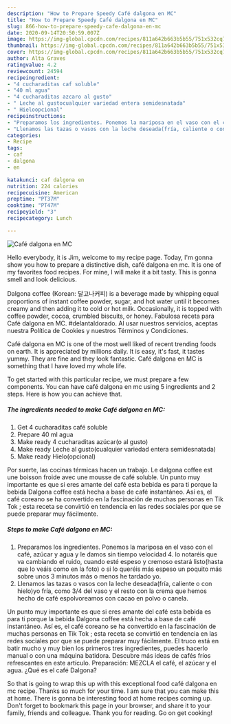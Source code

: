 ```yaml
---
description: "How to Prepare Speedy Café dalgona en MC"
title: "How to Prepare Speedy Café dalgona en MC"
slug: 866-how-to-prepare-speedy-cafe-dalgona-en-mc
date: 2020-09-14T20:50:59.007Z
image: https://img-global.cpcdn.com/recipes/811a642b663b5b55/751x532cq70/cafe-dalgona-en-mc-foto-principal.jpg
thumbnail: https://img-global.cpcdn.com/recipes/811a642b663b5b55/751x532cq70/cafe-dalgona-en-mc-foto-principal.jpg
cover: https://img-global.cpcdn.com/recipes/811a642b663b5b55/751x532cq70/cafe-dalgona-en-mc-foto-principal.jpg
author: Alta Graves
ratingvalue: 4.2
reviewcount: 24594
recipeingredient:
- "4 cucharaditas caf soluble"
- "40 ml agua"
- "4 cucharaditas azcaro al gusto"
- " Leche al gustocualquier variedad entera semidesnatada"
- " Hieloopcional"
recipeinstructions:
- "Preparamos los ingredientes. Ponemos la mariposa en el vaso con el café, azúcar y agua y le damos sin tiempo velocidad 4. lo notaréis que va cambiando el ruido, cuando esté espeso y cremoso estará listo(hasta que lo veáis como en la foto) o si lo queréis más espeso un poquito más sobre unos 3 minutos más o menos he tardado yo."
- "Llenamos las tazas o vasos con la leche deseada(fría, caliente o con hielo)yo fría, como 3/4 del vaso y el resto con la crema que hemos hecho de café espolvoreamos con cacao en polvo o canela."
categories:
- Recipe
tags:
- caf
- dalgona
- en

katakunci: caf dalgona en 
nutrition: 224 calories
recipecuisine: American
preptime: "PT37M"
cooktime: "PT47M"
recipeyield: "3"
recipecategory: Lunch

---
```



![Café dalgona en MC](https://img-global.cpcdn.com/recipes/811a642b663b5b55/751x532cq70/cafe-dalgona-en-mc-foto-principal.jpg)

Hello everybody, it is Jim, welcome to my recipe page. Today, I'm gonna show you how to prepare a distinctive dish, café dalgona en mc. It is one of my favorites food recipes. For mine, I will make it a bit tasty. This is gonna smell and look delicious.

Dalgona coffee (Korean: 달고나커피) is a beverage made by whipping equal proportions of instant coffee powder, sugar, and hot water until it becomes creamy and then adding it to cold or hot milk. Occasionally, it is topped with coffee powder, cocoa, crumbled biscuits, or honey. Fabulosa receta para Café dalgona en MC. #delantaldorado. Al usar nuestros servicios, aceptas nuestra Política de Cookies y nuestros Términos y Condiciones.

Café dalgona en MC is one of the most well liked of recent trending foods on earth. It is appreciated by millions daily. It is easy, it's fast, it tastes yummy. They are fine and they look fantastic. Café dalgona en MC is something that I have loved my whole life.


To get started with this particular recipe, we must prepare a few components. You can have café dalgona en mc using 5 ingredients and 2 steps. Here is how you can achieve that.

<!--inarticleads1-->

##### The ingredients needed to make Café dalgona en MC:

1. Get 4 cucharaditas café soluble
1. Prepare 40 ml agua
1. Make ready 4 cucharaditas azúcar(o al gusto)
1. Make ready  Leche al gusto(cualquier variedad entera semidesnatada)
1. Make ready  Hielo(opcional)


Por suerte, las cocinas térmicas hacen un trabajo. Le dalgona coffee est une boisson froide avec une mousse de café soluble. Un punto muy importante es que si eres amante del café esta bebida es para ti porque la bebida Dalgona coffee está hecha a base de café instantáneo. Así es, el café coreano se ha convertido en la fascinación de muchas personas en Tik Tok ; esta receta se convirtió en tendencia en las redes sociales por que se puede preparar muy fácilmente. 

<!--inarticleads2-->

##### Steps to make Café dalgona en MC:

1. Preparamos los ingredientes. Ponemos la mariposa en el vaso con el café, azúcar y agua y le damos sin tiempo velocidad 4. lo notaréis que va cambiando el ruido, cuando esté espeso y cremoso estará listo(hasta que lo veáis como en la foto) o si lo queréis más espeso un poquito más sobre unos 3 minutos más o menos he tardado yo.
1. Llenamos las tazas o vasos con la leche deseada(fría, caliente o con hielo)yo fría, como 3/4 del vaso y el resto con la crema que hemos hecho de café espolvoreamos con cacao en polvo o canela.


Un punto muy importante es que si eres amante del café esta bebida es para ti porque la bebida Dalgona coffee está hecha a base de café instantáneo. Así es, el café coreano se ha convertido en la fascinación de muchas personas en Tik Tok ; esta receta se convirtió en tendencia en las redes sociales por que se puede preparar muy fácilmente. El truco está en batir mucho y muy bien los primeros tres ingredientes, puedes hacerlo manual o con una máquina batidora. Descubre más ideas de cafés fríos refrescantes en este artículo. Preparación: MEZCLA el café, el azúcar y el agua. ¿Qué es el café Dalgona? 

So that is going to wrap this up with this exceptional food café dalgona en mc recipe. Thanks so much for your time. I am sure that you can make this at home. There is gonna be interesting food at home recipes coming up. Don't forget to bookmark this page in your browser, and share it to your family, friends and colleague. Thank you for reading. Go on get cooking!

